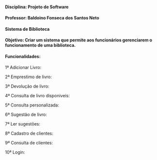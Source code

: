 #### Disciplina: Projeto de Software

#### Professor: Baldoino Fonseca dos Santos Neto

#### Sistema de Biblioteca

#### Objetivo: Criar um sistema que permite aos funcionários gerenciarem o funcionamento de uma biblioteca.

#### Funcionalidades:

1ª Adicionar Livro:

2ª Emprestimo de livro:

3ª Devolução de livro:

4ª Consulta de livro disponiveis:

5ª Consulta personalizada:

6ª Sugestão de livro:

7ª Ler sugestões:

8ª Cadastro de clientes:

9ª Consulta de clientes:

10ª Login:
